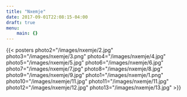 ```yaml
---
title: "Nxemje"
date: 2017-09-01T22:08:15-04:00
draft: true
menu: 
    main: {}
---
```


{{< posters 
photo2="/images/nxemje/2.jpg"
photo3="/images/nxemje/3.png"
photo4="/images/nxemje/4.jpg"
photo5="/images/nxemje/5.jpg"
photo6="/images/nxemje/6.jpg"
photo7="/images/nxemje/7.jpg"
photo8="/images/nxemje/8.jpg"
photo9="/images/nxemje/9.jpg"
photo1="/images/nxemje/1.png"
photo10="/images/nxemje/11.jpg"
photo11="/images/nxemje/11.jpg"
photo12="/images/nxemje/12.jpg"
photo13="/images/nxemje/13.jpg" >}}
